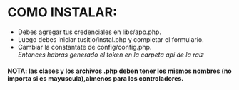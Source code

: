 # COMO INSTALAR:
+ Debes agregar tus credenciales en libs/app.php.
+ Luego debes iniciar tusitio/instal.php y completar el formulario.  
+ Cambiar la constantate de config/config.php.  
_Entonces habras generado el token en la carpeta api de la raiz_  
#### NOTA: las clases y los archivos .php deben tener los mismos nombres (no importa si es mayuscula),almenos para los controladores.
